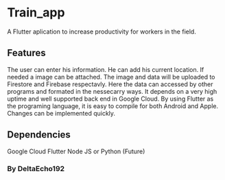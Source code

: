 # Train_app

A Flutter aplication to increase productivity for workers in the field.

## Features

The user can enter his information. He can add his current location. If needed a image can be attached.
The image and data will be uploaded to Firestore and Firebase respectavly. Here the data can accessed by other programs 
and formated in the nessecarry ways. It depends on a very high uptime and well supported back end in Google Cloud.
By using Flutter as the programing language, it is easy to compile for both Android and Apple. Changes can be implemented 
quickly.

## Dependencies
Google Cloud
Flutter
Node JS or Python (Future)

### By DeltaEcho192